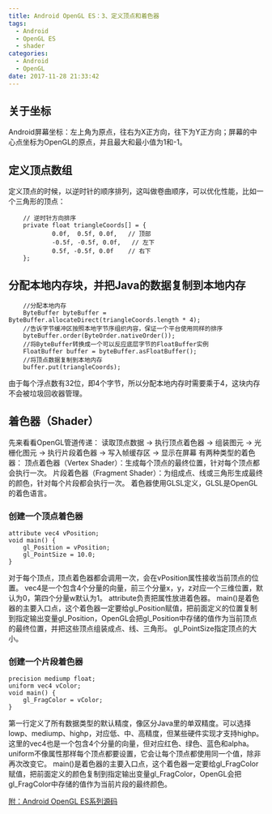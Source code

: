 ```yaml
---
title: Android OpenGL ES：3、定义顶点和着色器
tags:
  - Android
  - OpenGL ES
  - shader
categories:
  - Android
  - OpenGL
date: 2017-11-28 21:33:42
---
```


## 关于坐标
Android屏幕坐标：左上角为原点，往右为X正方向，往下为Y正方向；屏幕的中心点坐标为OpenGL的原点，并且最大和最小值为1和-1。

## 定义顶点数组
定义顶点的时候，以逆时针的顺序排列，这叫做卷曲顺序，可以优化性能，比如一个三角形的顶点：
```
    // 逆时针方向排序
    private float triangleCoords[] = {
            0.0f,  0.5f, 0.0f,   // 顶部
            -0.5f, -0.5f, 0.0f,   // 左下
            0.5f, -0.5f, 0.0f    // 右下
    };
```

## 分配本地内存块，并把Java的数据复制到本地内存
```
    //分配本地内存
    ByteBuffer byteBuffer = ByteBuffer.allocateDirect(triangleCoords.length * 4);
    //告诉字节缓冲区按照本地字节序组织内容，保证一个平台使用同样的排序
    byteBuffer.order(ByteOrder.nativeOrder());
    //将ByteBuffer转换成一个可以反应底层字节的FloatBuffer实例
    FloatBuffer buffer = byteBuffer.asFloatBuffer();
    //将顶点数据复制到本地内存
    buffer.put(triangleCoords);
```
由于每个浮点数有32位，即4个字节，所以分配本地内存时需要乘于4，这块内存不会被垃圾回收器管理。

## 着色器（Shader）
先来看看OpenGL管道传递：
读取顶点数据 -> 执行顶点着色器 -> 组装图元 -> 光栅化图元 -> 执行片段着色器 -> 写入帧缓存区 -> 显示在屏幕
有两种类型的着色器：
顶点着色器（Vertex Shader）：生成每个顶点的最终位置，针对每个顶点都会执行一次。
片段着色器（Fragment Shader）：为组成点、线或三角形生成最终的颜色，针对每个片段都会执行一次。
着色器使用GLSL定义，GLSL是OpenGL的着色语言。

### 创建一个顶点着色器
```
attribute vec4 vPosition;
void main() {
    gl_Position = vPosition;
    gl_PointSize = 10.0;
}
```
对于每个顶点，顶点着色器都会调用一次，会在vPosition属性接收当前顶点的位置。
vec4是一个包含4个分量的向量，前三个分量x，y，z对应一个三维位置，默认为0，第四个分量w默认为1。
attribute负责把属性放进着色器。
main()是着色器的主要入口点，这个着色器一定要给gl_Position赋值，把前面定义的位置复制到指定输出变量gl_Position，OpenGL会把gl_Position中存储的值作为当前顶点的最终位置，并把这些顶点组装成点、线、三角形。
gl_PointSize指定顶点的大小。

### 创建一个片段着色器
```
precision mediump float;
uniform vec4 vColor;
void main() {
    gl_FragColor = vColor;
}
```
第一行定义了所有数据类型的默认精度，像区分Java里的单双精度。可以选择lowp、mediump、highp，对应低、中、高精度，但某些硬件实现才支持highp。
这里的vec4也是一个包含4个分量的向量，但对应红色、绿色、蓝色和alpha。
uniform不像属性那样每个顶点都要设置，它会让每个顶点都使用同一个值，除非再次改变它。
main()是着色器的主要入口点，这个着色器一定要给gl_FragColor赋值，把前面定义的颜色复制到指定输出变量gl_FragColor，OpenGL会把gl_FragColor中存储的值作为当前片段的最终颜色。


[附：Android OpenGL ES系列源码](https://github.com/x4niko/AndroidOpenGLSample)
